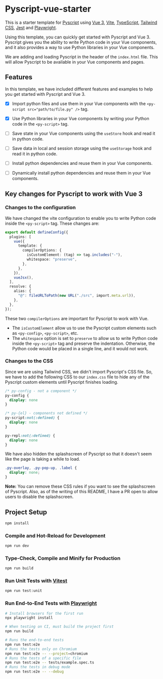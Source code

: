 # Pyscript-vue-starter

This is a starter template for [Pyscript](https://pyscript.net) using [Vue 3](https://v3.vuejs.org/), [Vite](https://vitejs.dev/), [TypeScript](https://www.typescriptlang.org/), [Tailwind CSS](https://tailwindcss.com/), [Jest](https://jestjs.io/) and [Playwright](https://playwright.dev/).

Using this template, you can quickly get started with Pyscript and Vue 3. Pyscript gives you the ability to write Python code in your Vue components, and it also provides a way to use Python libraries in your Vue components. 

We are adding and loading Pyscript in the header of the `index.html` file. This will allow Pyscript to be available in your Vue components and pages.


## Features

In this template, we have included different features and examples to help you get started with Pyscript and Vue 3.

- [x] Import python files and use them in your Vue components with the `<py-script src="path/to/file.py" />` tag.
- [x] Use Python libraries in your Vue components by writing your Python code in the `<py-script>` tag.
- [ ] Save state in your Vue components using the `useStore` hook and read it in python code.
- [ ] Save data in local and session storage using the `useStorage` hook and read it in python code.
- [ ] Install python dependencies and reuse them in your Vue components.
- [ ] Dynamically install python dependencies and reuse them in your Vue components.


## Key changes for Pyscript to work with Vue 3


### Changes to the configuration

We have changed the vite configuration to enable you to write Python code inside the `<py-script>` tag. These changes are:

```ts
export default defineConfig({
  plugins: [
    vue({
      template: {
        compilerOptions: {
          isCustomElement: (tag) => tag.includes("-"),
          whitespace: "preserve",
        },
      },
    }),
    vueJsx(),
  ],
  resolve: {
    alias: {
      "@": fileURLToPath(new URL("./src", import.meta.url)),
    },
  },
});
```

These two `compilerOptions` are important for Pyscript to work with Vue. 

- The `isCustomElement` allow us to use the Pyscript custom elements such as `<py-config>`, `<py-script>`, etc.
- The `whitespace` option is set to `preserve` to allow us to write Python code inside the `<py-script>` tag and preserve the indentation. Otherwise, the Python code would be placed in a single line, and it would not work.

### Changes to the CSS 

Since we are using Tailwind CSS, we didn't import Pyscript's CSS file. So, we have to add the following CSS to our `index.css` file to hide any of the Pyscript custom elements until Pyscript finishes loading.

```css
/* py-config - not a component */
py-config {
  display: none
}

/* py-{el} - components not defined */
py-script:not(:defined) {
  display: none
}

py-repl:not(:defined) {
  display: none
}
```

We have also hidden the splashscreen of Pyscript so that it doesn't seem like the page is taking a while to load. 

```css
.py-overlay, .py-pop-up, .label {
  display: none;
}
```

**Note:** You can remove these CSS rules if you want to see the splashscreen of Pyscript. Also, as of the writing of this README, I have a PR open to allow users to disable the splashscreen.



## Project Setup

```sh
npm install
```

### Compile and Hot-Reload for Development

```sh
npm run dev
```

### Type-Check, Compile and Minify for Production

```sh
npm run build
```

### Run Unit Tests with [Vitest](https://vitest.dev/)

```sh
npm run test:unit
```

### Run End-to-End Tests with [Playwright](https://playwright.dev)

```sh
# Install browsers for the first run
npx playwright install

# When testing on CI, must build the project first
npm run build

# Runs the end-to-end tests
npm run test:e2e
# Runs the tests only on Chromium
npm run test:e2e -- --project=chromium
# Runs the tests of a specific file
npm run test:e2e -- tests/example.spec.ts
# Runs the tests in debug mode
npm run test:e2e -- --debug
```


